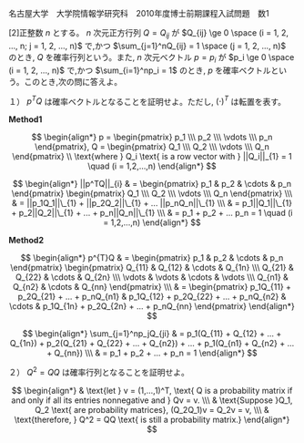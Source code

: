 名古屋大学　大学院情報学研究科　2010年度博士前期課程入試問題　数1

\[2]正整数 $n$ とする。 $n$ 次元正方行列 $Q = Q_{ij}$ が $Q_{ij} \ge 0 \space (i = 1, 2, ..., n; j = 1, 2, ..., n)$ で,かつ $\sum_{j=1}^nQ_{ij} = 1 \space (j = 1, 2, ..., n)$ のとき, $Q$ を確率行列という。また, $n$ 次元ベクトル $p = p_i$ が $p_i \ge 0 \space (i = 1, 2, ..., n)$ で,かつ $\sum_{i=1}^np_i = 1$ のとき, $p$ を確率ベクトルという。このとき,次の問に答えよ。

１） $p^TQ$ は確率ベクトルとなることを証明せよ。ただし, $(\cdot)^T$ は転置を表す。

**Method1**

$$
    \begin{align*}
        p  = \begin{pmatrix} p_1 \\\ p_2 \\\ \vdots \\\ p_n \end{pmatrix},
        Q = \begin{pmatrix} Q_1 \\\ Q_2 \\\ \vdots \\\ Q_n \end{pmatrix} \\
        \text{where } Q_i  \text{ is a row vector with } ||Q_i||_{1} = 1 \quad (i = 1,2,...,n)  
    \end{align*}
$$

$$
    \begin{align*}
        ||p^TQ||_{i} & = \begin{pmatrix} p_1 & p_2 & \cdots & p_n \end{pmatrix}  \begin{pmatrix} Q_1 \\\ Q_2 \\\ \vdots \\\ Q_n \end{pmatrix} 
        \\\ & = ||p_1Q_1||\_{1} + ||p_2Q_2||\_{1} + ... ||p_nQ_n||\_{1} \\\
        & = p_1||Q_1||\_{1} + p_2||Q_2||\_{1} + ... + p_n||Q_n||\_{1} \\\ 
        & = p_1 + p_2 + ... p_n = 1 \quad (i = 1,2,...,n)
    \end{align*}
$$


**Method2**

$$
    \begin{align*}
        p^{T}Q & = \begin{pmatrix} p_1 & p_2 & \cdots & p_n \end{pmatrix} 
        \begin{pmatrix} Q_{11} & Q_{12} & \cdots & Q_{1n} \\\ Q_{21} & Q_{22} & \cdots & Q_{2n} \\\ \vdots & \vdots & \cdots & \vdots \\\ Q_{n1} & Q_{n2} & \cdots & Q_{nn} \end{pmatrix} \\\ & = \begin{pmatrix} p_1Q_{11} + p_2Q_{21} + ... + p_nQ_{n1} & p_1Q_{12} + p_2Q_{22} + ... + p_nQ_{n2} & \cdots & p_1Q_{1n} + p_2Q_{2n} + ... + p_nQ_{nn} \end{pmatrix} 
    \end{align*}
$$

$$
    \begin{align*}
        \sum_{j=1}^np_jQ_{ji} & = p_1(Q_{11} + Q_{12} + ... + Q_{1n}) + p_2(Q_{21} + Q_{22} + ... + Q_{n2}) + ... + p_1(Q_{n1} + Q_{n2} + ... + Q_{nn}) \\\ & = p_1 + p_2 + ... + p_n = 1
    \end{align*}
$$

２） $Q^2 = QQ$ は確率行列となることを証明せよ。

$$
    \begin{align*}
        & \text{let } v  = (1,...,1)^T, \text{ Q is a probability matrix if and only if all its entries nonnegative and } Qv = v. \\\
        & \text{Suppose }Q_1, Q_2 \text{ are probability matrices}, (Q_2Q_1)v = Q_2v = v, \\\ 
        & \text{therefore, } Q^2 = QQ \text{ is still a probability matrix.}
    \end{align*}
$$
